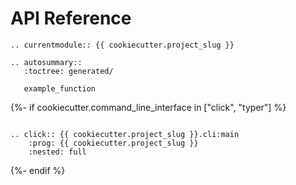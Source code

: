 # API Reference

```{eval-rst}
.. currentmodule:: {{ cookiecutter.project_slug }}

.. autosummary::
   :toctree: generated/

   example_function
```
{%- if cookiecutter.command_line_interface in ["click", "typer"] %}

```{eval-rst}

.. click:: {{ cookiecutter.project_slug }}.cli:main
    :prog: {{ cookiecutter.project_slug }}
    :nested: full
```
{%- endif %}

